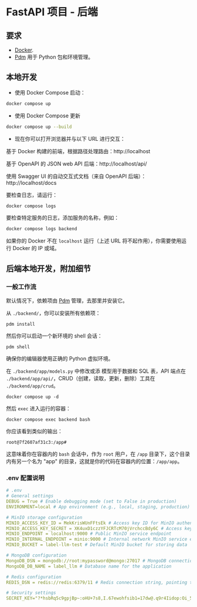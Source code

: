 # FastAPI 项目 - 后端

## 要求

* [Docker](https://www.docker.com/).
* [Pdm](https://pdm.fming.dev/) 用于 Python 包和环境管理。

## 本地开发

* 使用 Docker Compose 启动：

```bash
docker compose up
```

* 使用 Docker Compose 更新

```bash
docker compose up --build
```

* 现在你可以打开浏览器并与以下 URL 进行交互：

基于 Docker 构建的前端，根据路径处理路由：http://localhost

基于 OpenAPI 的 JSON web API 后端：http://localhost/api/

使用 Swagger UI 的自动交互式文档（来自 OpenAPI 后端）：http://localhost/docs


要检查日志，请运行：

```bash
docker compose logs
```

要检查特定服务的日志，添加服务的名称，例如：

```bash
docker compose logs backend
```

如果你的 Docker 不在 `localhost` 运行（上述 URL 将不起作用），你需要使用运行 Docker 的 IP 或域。

## 后端本地开发，附加细节

### 一般工作流

默认情况下，依赖项由 [Pdm](https://pdm.fming.dev/) 管理，去那里并安装它。

从 `./backend/`，你可以安装所有依赖项：

```console
pdm install
```

然后你可以启动一个新环境的 shell 会话：

```console
pdm shell
```

确保你的编辑器使用正确的 Python 虚拟环境。

在 `./backend/app/models.py` 中修改或添 模型用于数据和 SQL 表，API 端点在 `./backend/app/api/`，CRUD（创建，读取，更新，删除）工具在 `./backend/app/crud`。



```console
docker compose up -d
```

然后 `exec` 进入运行的容器：

```console
docker compose exec backend bash
```

你应该看到类似的输出：

```console
root@7f2607af31c3:/app#
```

这意味着你在容器内的 `bash` 会话中，作为 `root` 用户，在 `/app` 目录下，这个目录内有另一个名为 "app" 的目录，这就是你的代码在容器内的位置：`/app/app`。

### .env 配置说明

```yaml
# .env
# General settings
DEBUG = True # Enable debugging mode (set to False in production)
ENVIRONMENT=local # App environment (e.g., local, staging, production)

# MinIO storage configuration
MINIO_ACCESS_KEY_ID = MekKrisWUnFFtsEk # Access key ID for MinIO authentication
MINIO_ACCESS_KEY_SECRET = XK4uxD1czzYFJCRTcM70jVrchccBdy6C # Access key secret for MinIO authentication
MINIO_ENDPOINT = localhost:9000 # Public MinIO service endpoint
MINIO_INTERNAL_ENDPOINT = minio:9000 # Internal network MinIO service endpoint
MINIO_BUCKET = label-llm-test # Default MinIO bucket for storing data

# MongoDB configuration
MongoDB_DSN = mongodb://root:mypassword@mongo:27017 # MongoDB connection string with authentication
MongoDB_DB_NAME = label_llm # Database name for the application

# Redis configuration
REDIS_DSN = redis://redis:6379/11 # Redis connection string, pointing to the instance and database index

# Security settings
SECRET_KEY="?*hsbRq5c9gpjBp~:oHU+7s8,I.67ewohfsib1=17dw@.q9r4Iidop:Oi_5oIYgw" # Secret key for signing and security purposes

```